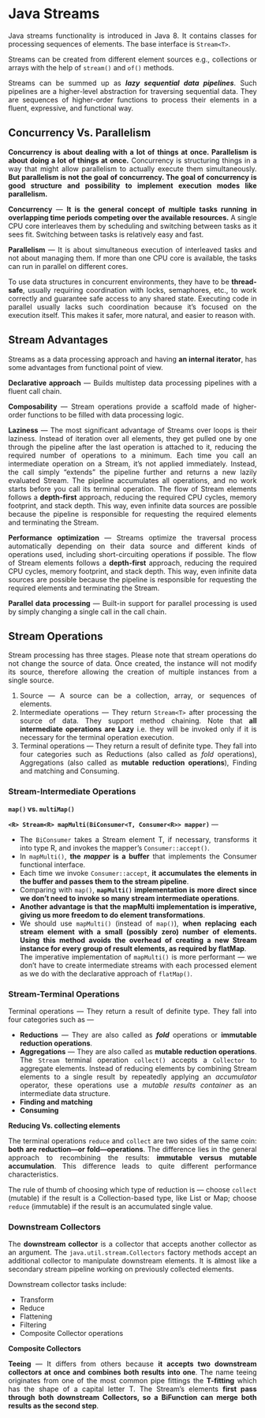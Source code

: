 <div style="text-align: justify">

# **Java Streams**

Java streams functionality is introduced in Java 8.
It contains classes for processing sequences of elements. 
The base interface is `Stream<T>`. 

Streams can be created from different element sources e.g.,
collections or arrays with the help of `stream()` and `of()` methods.

Streams can be summed up as _**lazy sequential data pipelines**_. 
Such pipelines are a higher-level abstraction for traversing sequential data. 
They are sequences of higher-order functions to process their elements in a fluent, expressive, and functional way.

## **Concurrency Vs. Parallelism**

**Concurrency is about dealing with a lot of things at once. Parallelism is about doing a lot of things at once.**
Concurrency is structuring things in a way that might allow parallelism to actually execute them simultaneously.
**But parallelism is not the goal of concurrency. The goal of concurrency is good structure and possibility to implement execution modes like parallelism.**

**Concurrency** — **It is the general concept of multiple tasks running in overlapping time periods competing over the available resources.**
A single CPU core interleaves them by scheduling and switching between tasks as it sees fit.
Switching between tasks is relatively easy and fast.

**Parallelism** — It is about simultaneous execution of interleaved tasks and not about managing them.
If more than one CPU core is available, the tasks can run in parallel on different cores.

To use data structures in concurrent environments, they have to be **thread-safe**, usually requiring coordination with locks, semaphores, etc., to work correctly and guarantee safe access to any shared state.
Executing code in parallel usually lacks such coordination because it’s focused on the execution itself. This makes it safer, more natural, and easier to reason with.

## **Stream Advantages**

Streams as a data processing approach and having **an internal iterator**,
has some advantages from functional point of view.

**Declarative approach** — Builds multistep data processing pipelines with a fluent call chain.

**Composability** —
Stream operations provide a scaffold made of higher-order functions to be filled with data processing logic.

**Laziness** —
The most significant advantage of Streams over loops is their laziness.
Instead of iteration over all elements,
they get pulled one by one through the pipeline after the last operation is attached to it,
reducing the required number of operations to a minimum.
Each time you call an intermediate operation on a Stream, it’s not applied immediately.
Instead, the call simply “extends” the pipeline further and returns a new lazily evaluated Stream.
The pipeline accumulates all operations, and no work starts before you call its terminal operation.
The flow of Stream elements follows a **depth-first** approach, reducing the required CPU cycles, memory footprint, and stack depth. This way, even infinite data sources are possible because the pipeline is responsible for requesting the required elements and terminating the Stream.

**Performance optimization** —
Streams optimize the traversal process automatically depending on their data source and different kinds of operations used, including short-circuiting operations if possible.
The flow of Stream elements follows a **depth-first** approach, reducing the required CPU cycles, memory footprint, and stack depth. This way, even infinite data sources are possible because the pipeline is responsible for requesting the required elements and terminating the Stream.

**Parallel data processing** — Built-in support for parallel processing is used by simply changing a single call in the call chain.


## **Stream Operations**

Stream processing has three stages. 
Please note that stream operations do not change the source of data. 
Once created, the instance will not modify its source, 
therefore allowing the creation of multiple instances from a single source.

1. Source — A source can be a collection, array, or sequences of elements.
2. Intermediate operations — They return `Stream<T>` after processing the source of data. They support method chaining. Note that **all intermediate operations are Lazy** i.e. they will be invoked only if it is necessary for the terminal operation execution.
3. Terminal operations — They return a result of definite type. They fall into four categories such as Reductions (also called as _fold_ operations), Aggregations (also called as **mutable reduction operations**), Finding and matching and Consuming.

### **Stream-Intermediate Operations**


**`map()` vs. `multiMap()`**

**`<R> Stream<R> mapMulti(BiConsumer<T, Consumer<R>> mapper)`** — 

- The `BiConsumer` takes a Stream element T, if necessary, transforms it into type R, 
and invokes the mapper’s `Consumer::accept()`. 
- In `mapMulti()`, **the _mapper_ is a buffer** that implements the Consumer functional interface. 
- Each time we invoke `Consumer::accept`, 
**it accumulates the elements in the buffer and passes them to the stream pipeline**.  
- Comparing with `map()`, **`mapMulti()` 
implementation is more direct since we don’t need to invoke so many stream intermediate operations**.
- **Another advantage is that the mapMulti implementation is imperative, 
giving us more freedom to do element transformations**.
- We should use `mapMulti()` (instead of `map()`), **when replacing each stream element with a small (possibly zero) number of elements. Using this method avoids the overhead of creating a new Stream instance for every group of result elements, as required by flatMap**. <BR> The imperative implementation of `mapMulti()` is more performant — we don’t have to create intermediate streams with each processed element as we do with the declarative approach of `flatMap()`.

### **Stream-Terminal Operations**

Terminal operations — They return a result of definite type. 
They fall into four categories such as — 

- **Reductions** — They are also called as **_fold_** operations or **immutable reduction operations**.
- **Aggregations** — They are also called as **mutable reduction operations**. The `Stream` terminal operation `collect()` accepts a `Collector` to aggregate elements. Instead of reducing elements by combining Stream elements to a single result by repeatedly applying an _accumulator_ operator, these operations use a _mutable results container_ as an intermediate data structure.
- **Finding and matching**
- **Consuming**

**Reducing Vs. collecting elements**

The terminal operations `reduce` and `collect` are two sides of the same coin:
**both are reduction—or fold—operations**. 
The difference lies in the general approach to recombining the results: **immutable versus mutable accumulation**. 
This difference leads to quite different performance characteristics.

The rule of thumb of choosing which type of reduction is —
choose `collect`  (mutable) if the result is a Collection-based type,
like List or Map; choose `reduce` (immutable) if the result is an accumulated single value.

### **Downstream Collectors**

The **downstream collector** is a collector that accepts another collector as an argument.
The `java.util.stream.Collectors` factory methods accept an additional collector to manipulate downstream elements.
It is almost like a secondary stream pipeline working on previously collected elements.

Downstream collector tasks include:

- Transform
- Reduce
- Flattening
- Filtering
- Composite Collector operations

**Composite Collectors** 

**Teeing** — 
It differs from others because **it accepts two downstream collectors at once and combines both results into one**. 
The name teeing originates from one of the most common pipe fittings the **T-fitting** which has the shape of a capital letter T.
The Stream’s elements **first pass through both downstream Collectors, 
so a BiFunction can merge both results as the second step**.

</div>